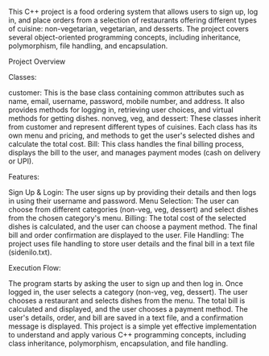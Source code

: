 This C++ project is a food ordering system that allows users to sign up, log in, and place orders from a selection of restaurants offering different types of cuisine: non-vegetarian, vegetarian, and desserts. The project covers several object-oriented programming concepts, including inheritance, polymorphism, file handling, and encapsulation.

Project Overview

Classes:

customer: 
        This is the base class containing common attributes such as name, email, username, password, mobile number, and address. It also provides methods for logging in, retrieving user choices, and virtual methods for getting dishes.
nonveg, veg, and dessert: These classes inherit from customer and represent different types of cuisines. Each class has its own menu and pricing, and methods to get the user's selected dishes and calculate the total cost.
Bill: 
       This class handles the final billing process, displays the bill to the user, and manages payment modes (cash on delivery or UPI).

Features:

Sign Up & Login:
       The user signs up by providing their details and then logs in using their username and password.
Menu Selection: 
       The user can choose from different categories (non-veg, veg, dessert) and select dishes from the chosen category's menu.
Billing: 
       The total cost of the selected dishes is calculated, and the user can choose a payment method. The final bill and order confirmation are displayed to the user.
File Handling: 
        The project uses file handling to store user details and the final bill in a text file (sidenilo.txt).
 
Execution Flow:

The program starts by asking the user to sign up and then log in.
Once logged in, the user selects a category (non-veg, veg, dessert).
The user chooses a restaurant and selects dishes from the menu.
The total bill is calculated and displayed, and the user chooses a payment method.
The user's details, order, and bill are saved in a text file, and a confirmation message is displayed.
This project is a simple yet effective implementation to understand and apply various C++ programming concepts, including class inheritance, polymorphism, encapsulation, and file handling.






